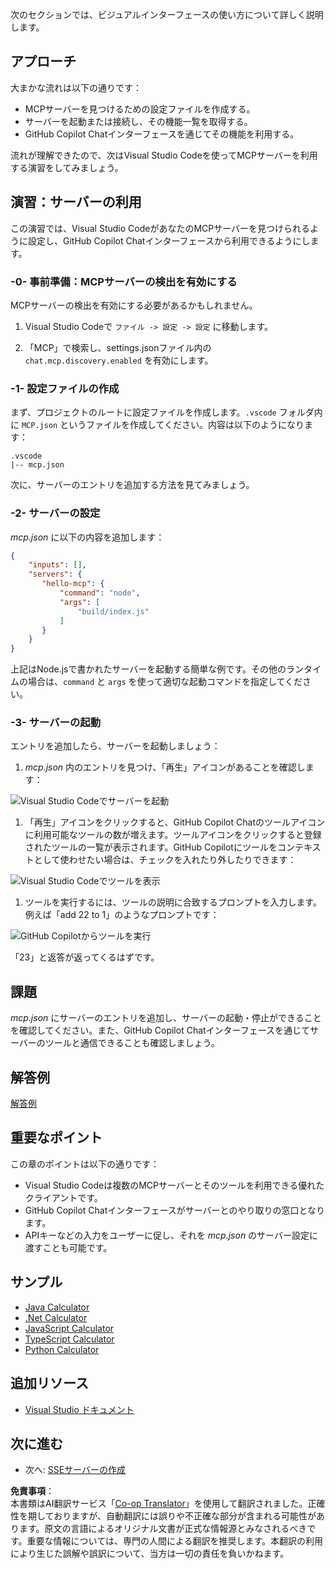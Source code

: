 <!--
CO_OP_TRANSLATOR_METADATA:
{
  "original_hash": "54e9ffc5dba01afcb8880a9949fd1881",
  "translation_date": "2025-07-04T16:15:07+00:00",
  "source_file": "03-GettingStarted/04-vscode/README.md",
  "language_code": "ja"
}
-->
次のセクションでは、ビジュアルインターフェースの使い方について詳しく説明します。

## アプローチ

大まかな流れは以下の通りです：

- MCPサーバーを見つけるための設定ファイルを作成する。
- サーバーを起動または接続し、その機能一覧を取得する。
- GitHub Copilot Chatインターフェースを通じてその機能を利用する。

流れが理解できたので、次はVisual Studio Codeを使ってMCPサーバーを利用する演習をしてみましょう。

## 演習：サーバーの利用

この演習では、Visual Studio CodeがあなたのMCPサーバーを見つけられるように設定し、GitHub Copilot Chatインターフェースから利用できるようにします。

### -0- 事前準備：MCPサーバーの検出を有効にする

MCPサーバーの検出を有効にする必要があるかもしれません。

1. Visual Studio Codeで `ファイル -> 設定 -> 設定` に移動します。

1. 「MCP」で検索し、settings.jsonファイル内の `chat.mcp.discovery.enabled` を有効にします。

### -1- 設定ファイルの作成

まず、プロジェクトのルートに設定ファイルを作成します。`.vscode` フォルダ内に `MCP.json` というファイルを作成してください。内容は以下のようになります：

```text
.vscode
|-- mcp.json
```

次に、サーバーのエントリを追加する方法を見てみましょう。

### -2- サーバーの設定

*mcp.json* に以下の内容を追加します：

```json
{
    "inputs": [],
    "servers": {
       "hello-mcp": {
           "command": "node",
           "args": [
               "build/index.js"
           ]
       }
    }
}
```

上記はNode.jsで書かれたサーバーを起動する簡単な例です。その他のランタイムの場合は、`command` と `args` を使って適切な起動コマンドを指定してください。

### -3- サーバーの起動

エントリを追加したら、サーバーを起動しましょう：

1. *mcp.json* 内のエントリを見つけ、「再生」アイコンがあることを確認します：

  ![Visual Studio Codeでサーバーを起動](../../../../translated_images/vscode-start-server.8e3c986612e3555de47e5b1e37b2f3020457eeb6a206568570fd74a17e3796ad.ja.png)  

1. 「再生」アイコンをクリックすると、GitHub Copilot Chatのツールアイコンに利用可能なツールの数が増えます。ツールアイコンをクリックすると登録されたツールの一覧が表示されます。GitHub Copilotにツールをコンテキストとして使わせたい場合は、チェックを入れたり外したりできます：

  ![Visual Studio Codeでツールを表示](../../../../translated_images/vscode-tool.0b3bbea2fb7d8c26ddf573cad15ef654e55302a323267d8ee6bd742fe7df7fed.ja.png)

1. ツールを実行するには、ツールの説明に合致するプロンプトを入力します。例えば「add 22 to 1」のようなプロンプトです：

  ![GitHub Copilotからツールを実行](../../../../translated_images/vscode-agent.d5a0e0b897331060518fe3f13907677ef52b879db98c64d68a38338608f3751e.ja.png)

  「23」と返答が返ってくるはずです。

## 課題

*mcp.json* にサーバーのエントリを追加し、サーバーの起動・停止ができることを確認してください。また、GitHub Copilot Chatインターフェースを通じてサーバーのツールと通信できることも確認しましょう。

## 解答例

[解答例](./solution/README.md)

## 重要なポイント

この章のポイントは以下の通りです：

- Visual Studio Codeは複数のMCPサーバーとそのツールを利用できる優れたクライアントです。
- GitHub Copilot Chatインターフェースがサーバーとのやり取りの窓口となります。
- APIキーなどの入力をユーザーに促し、それを *mcp.json* のサーバー設定に渡すことも可能です。

## サンプル

- [Java Calculator](../samples/java/calculator/README.md)
- [.Net Calculator](../../../../03-GettingStarted/samples/csharp)
- [JavaScript Calculator](../samples/javascript/README.md)
- [TypeScript Calculator](../samples/typescript/README.md)
- [Python Calculator](../../../../03-GettingStarted/samples/python)

## 追加リソース

- [Visual Studio ドキュメント](https://code.visualstudio.com/docs/copilot/chat/mcp-servers)

## 次に進む

- 次へ: [SSEサーバーの作成](../05-sse-server/README.md)

**免責事項**：  
本書類はAI翻訳サービス「[Co-op Translator](https://github.com/Azure/co-op-translator)」を使用して翻訳されました。正確性を期しておりますが、自動翻訳には誤りや不正確な部分が含まれる可能性があります。原文の言語によるオリジナル文書が正式な情報源とみなされるべきです。重要な情報については、専門の人間による翻訳を推奨します。本翻訳の利用により生じた誤解や誤訳について、当方は一切の責任を負いかねます。